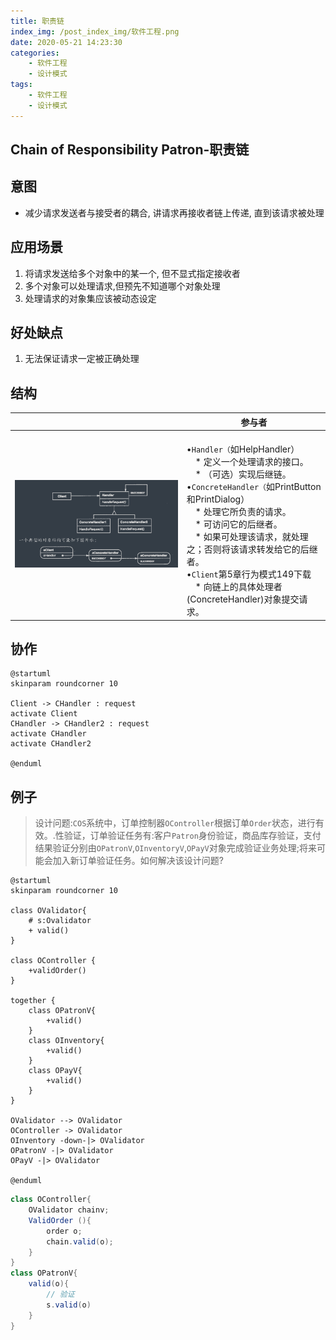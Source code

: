 ```yaml
---
title: 职责链
index_img: /post_index_img/软件工程.png
date: 2020-05-21 14:23:30
categories:
    - 软件工程
    - 设计模式
tags:
    - 软件工程
    - 设计模式
---
```


## Chain of Responsibility Patron-职责链

## 意图

- 减少请求发送者与接受者的耦合, 讲请求再接收者链上传递, 直到该请求被处理

## 应用场景

1. 将请求发送给多个对象中的某一个, 但不显式指定接收者
2. 多个对象可以处理请求,但预先不知道哪个对象处理
3. 处理请求的对象集应该被动态设定

## 好处缺点

1. 无法保证请求一定被正确处理

## 结构

| |参与者 |
|-|-|
|![](%E8%81%8C%E8%B4%A3%E9%93%BE/2020-05-21-14-28-16.png) |<br />•`Handler（`如HelpHandler）<br />&emsp;* 定义一个处理请求的接口。<br />&emsp;* （可选）实现后继链。<br />•`ConcreteHandler（`如PrintButton和PrintDialog）<br />&emsp;* 处理它所负责的请求。<br />&emsp;* 可访问它的后继者。<br />&emsp;* 如果可处理该请求，就处理之；否则将该请求转发给它的后继者。<br />•`Client`第5章行为模式149下载<br />&emsp;* 向链上的具体处理者(ConcreteHandler)对象提交请求。 | 

## 协作

```puml
@startuml
skinparam roundcorner 10

Client -> CHandler : request
activate Client
CHandler -> CHandler2 : request
activate CHandler
activate CHandler2

@enduml
```

## 例子

> 设计问题:`COS`系统中，订单控制器`OController`根据订单`Order`状态，进行有效。.性验证，订单验证任务有:客户`Patron`身份验证，商品库存验证，支付结果验证分别由`OPatronV`,`OInventoryV`,`OPayV`对象完成验证业务处理;将来可能会加入新订单验证任务。如何解决该设计问题?

```puml
@startuml
skinparam roundcorner 10

class OValidator{
    # s:Ovalidator
    + valid()
}

class OController {
    +validOrder()
}

together {
    class OPatronV{
        +valid()
    }
    class OInventory{
        +valid()
    }
    class OPayV{
        +valid()
    }
}

OValidator --> OValidator
OController -> OValidator
OInventory -down-|> OValidator
OPatronV -|> OValidator
OPayV -|> OValidator

@enduml
```

```java
class OController{
    OValidator chainv;
    ValidOrder (){
        order o;
        chain.valid(o);
    }
}
class OPatronV{
    valid(o){
        // 验证
        s.valid(o)
    }
}
```